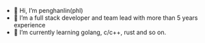 - 👀 Hi, I’m penghanlin(phl)
- 🌱 I’m a full stack developer and team lead with more than 5 years experience
- 👋 I’m currently learning golang, c/c++, rust and so on.
